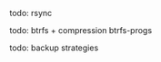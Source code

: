 <!-- START doctoc generated TOC please keep comment here to allow auto update -->
<!-- DON'T EDIT THIS SECTION, INSTEAD RE-RUN doctoc TO UPDATE -->



<!-- END doctoc generated TOC please keep comment here to allow auto update -->

todo: rsync

todo: btrfs + compression    btrfs-progs

todo: backup strategies
